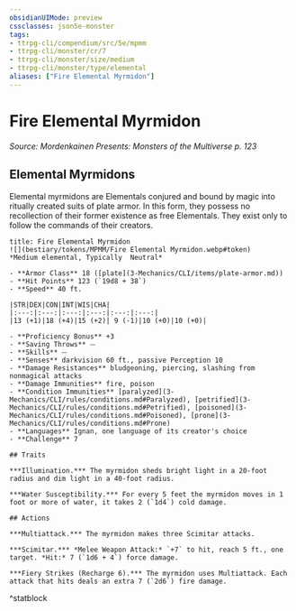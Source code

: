 ```yaml
---
obsidianUIMode: preview
cssclasses: json5e-monster
tags:
- ttrpg-cli/compendium/src/5e/mpmm
- ttrpg-cli/monster/cr/7
- ttrpg-cli/monster/size/medium
- ttrpg-cli/monster/type/elemental
aliases: ["Fire Elemental Myrmidon"]
---
```

# Fire Elemental Myrmidon
*Source: Mordenkainen Presents: Monsters of the Multiverse p. 123*  

## Elemental Myrmidons

Elemental myrmidons are Elementals conjured and bound by magic into ritually created suits of plate armor. In this form, they possess no recollection of their former existence as free Elementals. They exist only to follow the commands of their creators.

```ad-statblock
title: Fire Elemental Myrmidon
![](bestiary/tokens/MPMM/Fire Elemental Myrmidon.webp#token)
*Medium elemental, Typically  Neutral*

- **Armor Class** 18 ([plate](3-Mechanics/CLI/items/plate-armor.md))
- **Hit Points** 123 (`19d8 + 38`)
- **Speed** 40 ft.

|STR|DEX|CON|INT|WIS|CHA|
|:---:|:---:|:---:|:---:|:---:|:---:|
|13 (+1)|18 (+4)|15 (+2)| 9 (-1)|10 (+0)|10 (+0)|

- **Proficiency Bonus** +3
- **Saving Throws** ⏤
- **Skills** ⏤
- **Senses** darkvision 60 ft., passive Perception 10
- **Damage Resistances** bludgeoning, piercing, slashing from nonmagical attacks
- **Damage Immunities** fire, poison
- **Condition Immunities** [paralyzed](3-Mechanics/CLI/rules/conditions.md#Paralyzed), [petrified](3-Mechanics/CLI/rules/conditions.md#Petrified), [poisoned](3-Mechanics/CLI/rules/conditions.md#Poisoned), [prone](3-Mechanics/CLI/rules/conditions.md#Prone)
- **Languages** Ignan, one language of its creator's choice
- **Challenge** 7

## Traits

***Illumination.*** The myrmidon sheds bright light in a 20-foot radius and dim light in a 40-foot radius.

***Water Susceptibility.*** For every 5 feet the myrmidon moves in 1 foot or more of water, it takes 2 (`1d4`) cold damage.

## Actions

***Multiattack.*** The myrmidon makes three Scimitar attacks.

***Scimitar.*** *Melee Weapon Attack:* `+7` to hit, reach 5 ft., one target. *Hit:* 7 (`1d6 + 4`) force damage.

***Fiery Strikes (Recharge 6).*** The myrmidon uses Multiattack. Each attack that hits deals an extra 7 (`2d6`) fire damage.
```
^statblock